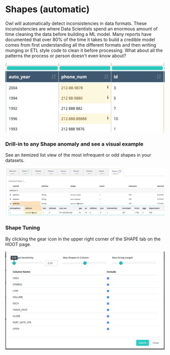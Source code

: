 # Shapes (automatic)

Owl will automatically detect inconsistencies in data formats. These inconsistencies are where Data Scientists spend an enormous amount of time cleaning the data before building a ML model. Many reports have documented that over 80% of the time it takes to build a credible model comes from first understanding all the different formats and then writing munging or ETL style code to clean it before processing. What about all the patterns the process or person doesn't even know about?

![](../../.gitbook/assets/owl-phone-shapes.png)

### Drill-in to any Shape anomaly and see a visual example

See an itemized list view of the most infrequent or odd shapes in your datasets.

![](../../.gitbook/assets/owl-shape-drillin.png)

### Shape Tuning 

By clicking the gear icon in the upper right corner of the SHAPE tab on the HOOT page. 

![](../../.gitbook/assets/shape-tuning-owl.png)
